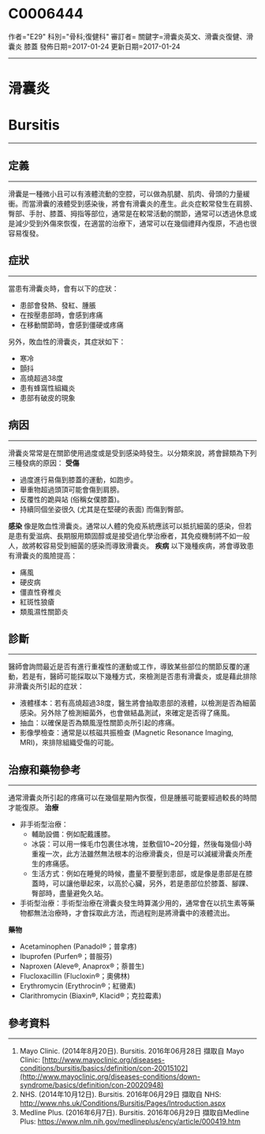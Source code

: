 # C0006444
作者="E29"
科別="骨科;復健科"
審訂者=
關鍵字=滑囊炎英文、滑囊炎復健、滑囊炎 膝蓋
發佈日期=2017-01-24
更新日期=2017-01-24

----------
# 滑囊炎
# Bursitis
----------
## 定義
----------

滑囊是一種微小且可以有液體流動的空腔，可以做為肌腱、肌肉、骨頭的力量緩衝。而當滑囊的液體受到感染後，將會有滑囊炎的產生。此炎症較常發生在肩膀、臀部、手肘、膝蓋、拇指等部位，通常是在較常活動的關節，通常可以透過休息或是減少受到外傷來恢復，在適當的治療下，通常可以在幾個禮拜內復原，不過也很容易復發。

## 症狀
----------

當患有滑囊炎時，會有以下的症狀：

- 患部會發熱、發紅、腫脹
- 在按壓患部時，會感到疼痛
- 在移動關節時，會感到僵硬或疼痛

另外，敗血性的滑囊炎，其症狀如下：

- 寒冷
- 顫抖
- 高燒超過38度
- 患有蜂窩性組織炎
- 患部有破皮的現象
## 病因
----------

滑囊炎常常是在關節使用過度或是受到感染時發生。以分類來說，將會歸類為下列三種發病的原因：
******受傷******

- 過度進行易傷到膝蓋的運動，如跑步。
- 舉重物超過頭頂可能會傷到肩膀。
- 反覆性的跪與站 (俗稱女僕膝蓋)。
- 持續同個坐姿很久 (尤其是在堅硬的表面) 而傷到臀部。

******感染******
像是敗血性滑囊炎。通常以人體的免疫系統應該可以抵抗細菌的感染，但若是患有愛滋病、長期服用類固醇或是接受過化學治療者，其免疫機制將不如一般人，故將較容易受到細菌的感染而導致滑囊炎。
**疾病**
以下幾種疾病，將會導致患有滑囊炎的風險提高：

- 痛風
- 硬皮病
- 僵直性脊椎炎
- 紅斑性狼瘡
- 類風濕性關節炎
## 診斷
----------

醫師會詢問最近是否有進行重複性的運動或工作，導致某些部位的關節反覆的運動，若是有，醫師可能採取以下幾種方式，來檢測是否患有滑囊炎，或是藉此排除非滑囊炎所引起的症狀：

- 液體樣本：若有高燒超過38度，醫生將會抽取患部的液體，以檢測是否為細菌感染。另外除了檢測細菌外，也會做結晶測試，來確定是否得了痛風。
- 抽血：以確保是否為類風溼性關節炎所引起的疼痛。
- 影像學檢查：通常是以核磁共振檢查 (Magnetic Resonance Imaging, MRI)，來排除組織受傷的可能。
## 治療和藥物參考
----------

通常滑囊炎所引起的疼痛可以在幾個星期內恢復，但是腫脹可能要經過較長的時間才能復原。
**治療**

- 非手術型治療：
  - 輔助設備：例如配戴護膝。
  - 冰袋：可以用一條毛巾包裹住冰塊，並敷個10~20分鐘，然後每幾個小時重複一次，此方法雖然無法根本的治療滑囊炎，但是可以減緩滑囊炎所產生的疼痛感。
  - 生活方式：例如在睡覺的時候，盡量不要壓到患部，或是像是患部是在膝蓋時，可以讓他舉起來，以高於心臟，另外，若是患部位於膝蓋、腳踝、臀部時，盡量避免久站。
- 手術型治療：手術型治療在滑囊炎發生時算滿少用的，通常會在以抗生素等藥物都無法治療時，才會採取此方法，而過程則是將滑囊中的液體流出。

**藥物**

- Acetaminophen (Panadol®；普拿疼)
- Ibuprofen (Purfen®；普服芬) 
- Naproxen (Aleve®, Anaprox®；萘普生) 
- Flucloxacillin (Flucloxin®；奧佛林) 
- Erythromycin (Erythrocin®；紅黴素)
- Clarithromycin (Biaxin®, Klacid®；克拉霉素)
## 參考資料
----------
1. Mayo Clinic. (2014年8月20日). Bursitis. 2016年06月28日 擷取自 Mayo Clinic: [http://www.mayoclinic.org/diseases-conditions/bursitis/basics/definition/con-20015102](http://www.mayoclinic.org/diseases-conditions/down-syndrome/basics/definition/con-20020948)
2. NHS. (2014年10月12日). Bursitis. 2016年06月29日 擷取自 NHS:
  http://www.nhs.uk/Conditions/Bursitis/Pages/Introduction.aspx
3. Medline Plus. (2016年6月7日). Bursitis. 2016年06月29日 擷取自Medline Plus:
  https://www.nlm.nih.gov/medlineplus/ency/article/000419.htm

